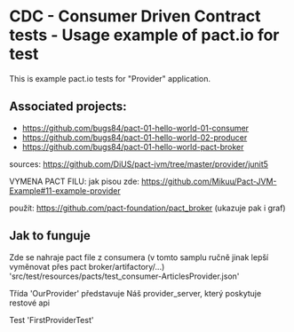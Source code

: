 # CDC - Consumer Driven Contract tests - Usage example of pact.io for test
This is example pact.io tests for "Provider" application.

## Associated projects:
- https://github.com/bugs84/pact-01-hello-world-01-consumer
- https://github.com/bugs84/pact-01-hello-world-02-producer
- https://github.com/bugs84/pact-01-hello-world-pact-broker

sources:
https://github.com/DiUS/pact-jvm/tree/master/provider/junit5




VYMENA PACT FILU:
jak pisou zde:  https://github.com/Mikuu/Pact-JVM-Example#11-example-provider

použít:
https://github.com/pact-foundation/pact_broker
(ukazuje pak i graf)


## Jak to funguje
Zde se nahraje pact file z consumera (v tomto samplu ručně jinak lepší vyměnovat přes pact broker/artifactory/...)
'src/test/resources/pacts/test_consumer-ArticlesProvider.json'

Třída 'OurProvider' představuje Náš provider_server, který poskytuje restové api

Test 'FirstProviderTest'  